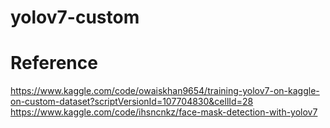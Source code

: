# yolov7-custom

# Reference
https://www.kaggle.com/code/owaiskhan9654/training-yolov7-on-kaggle-on-custom-dataset?scriptVersionId=107704830&cellId=28  
https://www.kaggle.com/code/ihsncnkz/face-mask-detection-with-yolov7  
